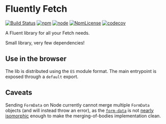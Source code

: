 # Fluently Fetch
[![Build Status](https://travis-ci.com/austince/fluently-fetch.svg?branch=master)](https://travis-ci.com/austince/fluently-fetch)
[![npm](https://img.shields.io/npm/v/fluently-fetch.svg)](https://www.npmjs.com/package/fluently-fetch)
[![node](https://img.shields.io/node/v/fluently-fetch.svg)](https://www.npmjs.com/package/fluently-fetch)
[![NpmLicense](https://img.shields.io/npm/l/fluently-fetch.svg)](https://choosealicense.com/licenses/mit/)
[![codecov](https://codecov.io/gh/austince/fluently-fetch/branch/master/graph/badge.svg)](https://codecov.io/gh/austince/fluently-fetch)

A Fluent library for all your Fetch needs.

Small library, very few dependencies! 

## Use in the browser
The lib is distributed using the `ES` module format. The main entrypoint is exposed through a `default` export.

## Caveats

Sending `FormData` on Node currently cannot merge multiple `FormData` objects (and will instead throw an error),
as the [`form-data`](https://npmjs.com/package/form-data) is not [nearly isomorphic](https://github.com/form-data/form-data/issues/124) enough to make the merging-of-bodies implementation clean.
